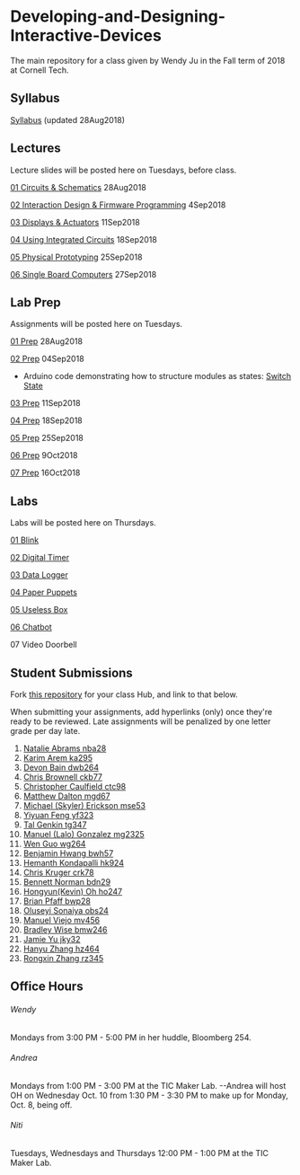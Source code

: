 # Developing-and-Designing-Interactive-Devices
The main repository for a class given by Wendy Ju in the Fall term of 2018 at Cornell Tech.

## Syllabus
[Syllabus](https://github.com/FAR-Lab/Developing-and-Designing-Interactive-Devices/blob/2018Fall/Syllabus_Fall18.pdf) (updated 28Aug2018)

## Lectures
Lecture slides will be posted here on Tuesdays, before class.

[01 Circuits & Schematics](https://github.com/FAR-Lab/Developing-and-Designing-Interactive-Devices/blob/2018Fall/Slides/01%20Circuits%20%26%20Schematics.pdf) 28Aug2018

[02 Interaction Design & Firmware Programming](https://github.com/FAR-Lab/Developing-and-Designing-Interactive-Devices/blob/2018Fall/Slides/02%20Interaction%20Design%20Firmware%20Programming.key.pdf) 4Sep2018

[03 Displays & Actuators](https://github.com/FAR-Lab/Developing-and-Designing-Interactive-Devices/blob/2018Fall/Slides/03DisplaysActuators.pdf) 11Sep2018

[04 Using Integrated Circuits](https://github.com/FAR-Lab/Developing-and-Designing-Interactive-Devices/blob/2018Fall/Slides/04UsingICs.pdf) 18Sep2018

[05 Physical Prototyping](https://github.com/FAR-Lab/Developing-and-Designing-Interactive-Devices/blob/2018Fall/Slides/05%20Physical%20Prototyping.pdf) 25Sep2018

[06 Single Board Computers](https://github.com/FAR-Lab/Developing-and-Designing-Interactive-Devices/blob/2018Fall/Slides/06SingleBoardComputers.key.pdf) 27Sep2018

## Lab Prep 
Assignments will be posted here on Tuesdays.

[01 Prep](https://github.com/FAR-Lab/Developing-and-Designing-Interactive-Devices/wiki/preLab-01) 28Aug2018

[02 Prep](https://github.com/FAR-Lab/Developing-and-Designing-Interactive-Devices/wiki/preLab-02) 04Sep2018
  * Arduino code demonstrating how to structure modules as states: [Switch State ](https://github.com/FAR-Lab/Developing-and-Designing-Interactive-Devices/blob/docs/switchState.zip)

[03 Prep](https://github.com/FAR-Lab/Developing-and-Designing-Interactive-Devices/wiki/preLab-03) 11Sep2018

[04 Prep](https://github.com/FAR-Lab/Developing-and-Designing-Interactive-Devices/wiki/preLab-04) 18Sep2018

[05 Prep](https://github.com/FAR-Lab/Developing-and-Designing-Interactive-Devices/wiki/preLab-05) 25Sep2018

[06 Prep](https://github.com/FAR-Lab/Developing-and-Designing-Interactive-Devices/wiki/preLab-06) 9Oct2018

[07 Prep](https://github.com/FAR-Lab/Developing-and-Designing-Interactive-Devices/wiki/preLab-07) 16Oct2018

## Labs
Labs will be posted here on Thursdays.

[01 Blink](https://github.com/FAR-Lab/Developing-and-Designing-Interactive-Devices/wiki/Lab-01)
<!---1. [Lab #1](https://github.com/FAR-Lab/Developing-and-Designing-Interactive-Devices/wiki/Lab-%231)-->
[02 Digital Timer](https://github.com/FAR-Lab/Developing-and-Designing-Interactive-Devices/wiki/Lab-02)

[03 Data Logger](https://github.com/FAR-Lab/Developing-and-Designing-Interactive-Devices/wiki/Lab-03)

[04 Paper Puppets](https://github.com/FAR-Lab/Developing-and-Designing-Interactive-Devices/wiki/Lab-04)

[05 Useless Box](https://github.com/FAR-Lab/Developing-and-Designing-Interactive-Devices/wiki/Lab-05)

[06 Chatbot](https://github.com/FAR-Lab/Developing-and-Designing-Interactive-Devices/wiki/Lab-06)

07 Video Doorbell

<!---%3. [Lab #3](https://github.com/FAR-Lab/Developing-and-Designing-Interactive-Devices/wiki/Lab3-Laser-Cutting-and-3d-Printing)
%4. [Lab #4](https://github.com/FAR-Lab/Developing-and-Designing-Interactive-Devices/wiki/Lab-%234)-->

## Student Submissions
Fork [this repository](https://github.com/FAR-Lab/Interactive-Lab-Hub) for your class Hub, and link to that below.

When submitting your assignments, add hyperlinks (only) once they're ready to be reviewed. Late assignments will be penalized by one letter grade per day late.

1.	[	Natalie	Abrams	nba28	](	https://github.com/nabrams/interactive	)
1.	[	Karim	Arem	ka295	](	https://github.com/wario123/Interactive-Devices	)
1.	[	Devon	Bain	dwb264	](	https://github.com/dwb264/interactive-devices	)
1.	[	Chris	Brownell	ckb77	](	https://github.com/chrisbrownell/interactive	)
1.	[	Christopher	Caulfield	ctc98	](	https://github.com/ctcaulfield/Interactive-Lab-Hub	)
1.	[	Matthew	Dalton	mgd67	](	https://github.com/MattD18/Interactive-Lab-Hub	)
1.	[	Michael (Skyler)	Erickson	mse53	](	https://github.com/skyler1253/Interactive-Lab-Hub	)
1.	[	Yiyuan	Feng	yf323	](	https://github.com/Yiyuan7/Interactive-Lab-Hub	)
1.	[	Tal	Genkin	tg347	](	https://github.com/TalGenkin/Interactive--Device-Design	)
1.	[	Manuel (Lalo)	Gonzalez	mg2325	](	https://github.com/lalogf/designing-interactive-devices	)
1.	[	Wen	Guo	wg264	](	https://github.com/gw3218/Interactive-Lab-Hub	)
1.	[	Benjamin	Hwang	bwh57	](	https://github.com/bhwan1118/Interactive-Lab-Hub	)
1.	[	Hemanth	Kondapalli	hk924	](	https://github.com/hemanthk92/Interactive-Lab-Hub	)
1.	[	Chris	Kruger	crk78	](	https://github.com/ckruger0/Interactive-Lab-Hub	)
1.	[	Bennett	Norman	bdn29	](	https://github.com/bendnorman/Developing-and-Designing-Interactive-Devices-Hub	)
1.	[	Hongyun(Kevin)	Oh	ho247	](	https://github.com/contactkoh/interactive/	)
1.	[	Brian	Pfaff	bwp28	](	https://github.com/bripfaff/Interactive-Devices	)
1.	[	Oluseyi	Sonaiya	obs24	](	https://github.com/oluseyi/CT-InteractiveDevices	)
1.	[	Manuel	Viejo	mv456	](	https://github.com/mviejo33/Interactive-Lab-Hub	)
1.	[	Bradley	Wise	bmw246	](	https://github.com/bmwise14/Interactive-Lab-Hub	)
1.	[	Jamie	Yu	jky32	](	https://github.com/jamiekimyu/Interactive-Lab-Hub	)
1.	[	Hanyu 	Zhang	hz464	](	https://github.com/PGhzhang/Interactive-Lab-Hub	)
1.	[	Rongxin	Zhang	rz345	](	https://github.com/RongxinZhang/interactive-device	)

<!--- 1.	[	Christophe	Rimann	cjr268	](	https://github.com/infobiac/Interactive-Lab-Hub	) -->


## Office Hours
###### Wendy
Mondays from 3:00 PM - 5:00 PM in her huddle, Bloomberg 254. 

###### Andrea
Mondays from 1:00 PM - 3:00 PM at the TIC Maker Lab. 
--Andrea will host OH on Wednesday Oct. 10 from 1:30 PM - 3:30 PM to make up for Monday, Oct. 8, being off.

###### Niti
Tuesdays, Wednesdays and Thursdays 12:00 PM - 1:00 PM at the TIC Maker Lab. 

